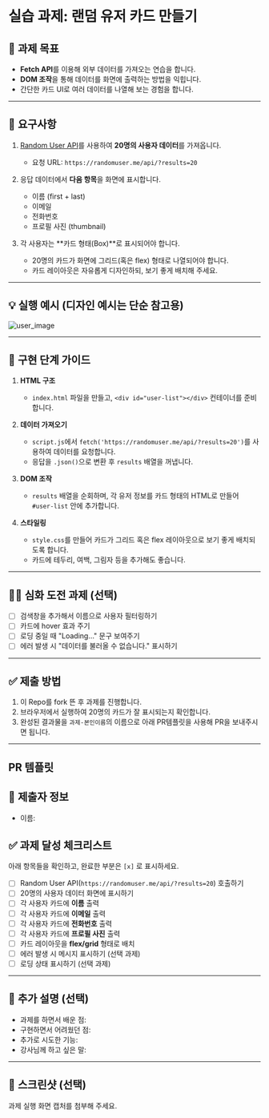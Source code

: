 # 실습 과제: 랜덤 유저 카드 만들기

## 🎯 과제 목표

- **Fetch API**를 이용해 외부 데이터를 가져오는 연습을 합니다.
- **DOM 조작**을 통해 데이터를 화면에 출력하는 방법을 익힙니다.
- 간단한 카드 UI로 여러 데이터를 나열해 보는 경험을 합니다.

---

## 📌 요구사항

1. [Random User API](https://randomuser.me/)를 사용하여 **20명의 사용자 데이터**를 가져옵니다.

   - 요청 URL: `https://randomuser.me/api/?results=20`

2. 응답 데이터에서 **다음 항목**을 화면에 표시합니다.

   - 이름 (first + last)
   - 이메일
   - 전화번호
   - 프로필 사진 (thumbnail)

3. 각 사용자는 **카드 형태(Box)**로 표시되어야 합니다.
   - 20명의 카드가 화면에 그리드(혹은 flex) 형태로 나열되어야 합니다.
   - 카드 레이아웃은 자유롭게 디자인하되, 보기 좋게 배치해 주세요.

---

## 💡 실행 예시 (디자인 예시는 단순 참고용)

![user_image](user.png)

---

## 🚀 구현 단계 가이드

1. **HTML 구조**

   - `index.html` 파일을 만들고, `<div id="user-list"></div>` 컨테이너를 준비합니다.

2. **데이터 가져오기**

   - `script.js`에서 `fetch('https://randomuser.me/api/?results=20')`를 사용하여 데이터를 요청합니다.
   - 응답을 `.json()`으로 변환 후 `results` 배열을 꺼냅니다.

3. **DOM 조작**

   - `results` 배열을 순회하며, 각 유저 정보를 카드 형태의 HTML로 만들어 `#user-list` 안에 추가합니다.

4. **스타일링**
   - `style.css`를 만들어 카드가 그리드 혹은 flex 레이아웃으로 보기 좋게 배치되도록 합니다.
   - 카드에 테두리, 여백, 그림자 등을 추가해도 좋습니다.

---

## 🧑‍💻 심화 도전 과제 (선택)

- [ ] 검색창을 추가해서 이름으로 사용자 필터링하기
- [ ] 카드에 hover 효과 주기
- [ ] 로딩 중일 때 "Loading..." 문구 보여주기
- [ ] 에러 발생 시 "데이터를 불러올 수 없습니다." 표시하기

---

## ✅ 제출 방법
1. 이 Repo를 fork 뜬 후 과제를 진행합니다.
2. 브라우저에서 실행하여 20명의 카드가 잘 표시되는지 확인합니다.
3. 완성된 결과물을 `과제-본인이름`의 이름으로 아래 PR템플릿을 사용해 PR을 보내주시면 됩니다.

---

## PR 템플릿

## 📛 제출자 정보
- 이름:

## ✅ 과제 달성 체크리스트
아래 항목들을 확인하고, 완료한 부분은 `[x]` 로 표시하세요.

- [ ] Random User API(`https://randomuser.me/api/?results=20`) 호출하기
- [ ] 20명의 사용자 데이터 화면에 표시하기
- [ ] 각 사용자 카드에 **이름** 출력
- [ ] 각 사용자 카드에 **이메일** 출력
- [ ] 각 사용자 카드에 **전화번호** 출력
- [ ] 각 사용자 카드에 **프로필 사진** 출력
- [ ] 카드 레이아웃을 **flex/grid** 형태로 배치
- [ ] 에러 발생 시 메시지 표시하기 (선택 과제)
- [ ] 로딩 상태 표시하기 (선택 과제)

---

## 📝 추가 설명 (선택)
- 과제를 하면서 배운 점:
- 구현하면서 어려웠던 점:
- 추가로 시도한 기능:
- 강사님께 하고 싶은 말:

---

## 📸 스크린샷 (선택)
과제 실행 화면 캡처를 첨부해 주세요.